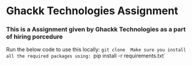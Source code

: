 # Ghackk Technologies Assignment
### This is a Assignment given by Ghackk Technologies as a part of hiring porcedure
Run the below code to use this locally:
`git clone 
Make sure you install all the required packages using:
`pip install -r requirements.txt`

